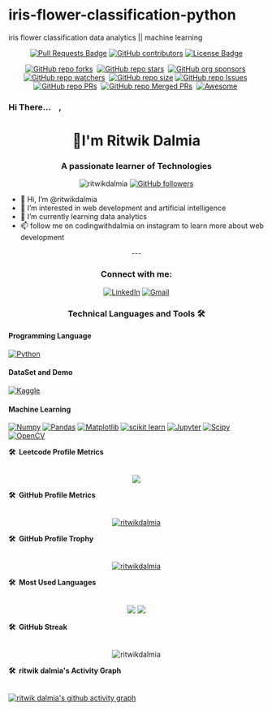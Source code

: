 # iris-flower-classification-python

iris flower classification data analytics || machine learning

<div align="center">

<a href="https://github.com/ritwikdalmia/iris-flower-classification-python/pulls"><img src="https://img.shields.io/github/issues-pr/ritwikdalmia/iris-flower-classification-python" alt="Pull Requests Badge"/></a>
<a href="https://github.com/ritwikdalmia/iris-flower-classification-python/graphs/contributors"><img alt="GitHub contributors" src="https://img.shields.io/github/contributors/ritwikdalmia/iris-flower-classification-python?color=2b9348&style=flat&logo=github"></a>
<a href="https://github.com/ritwikdalmia/iris-flower-classification-python/blob/main/LICENSE"><img src="https://img.shields.io/github/license/ritwikdalmia/iris-flower-classification-python?color=2b9348" alt="License Badge"/></a>

</div>

<div align="center" markdown="1">

[![GitHub repo forks](https://img.shields.io/github/forks/ritwikdalmia/iris-flower-classification-python?style=flat&logo=github&logoColor=whitesmoke&label=Forks)](https://github.com/ritwikdalmia/iris-flower-classification-python/network)&#160;
[![GitHub repo stars](https://img.shields.io/github/stars/ritwikdalmia/iris-flower-classification-python?style=flat&logo=github&logoColor=whitesmoke&label=Stars)](https://github.com/ritwikdalmia/iris-flower-classification-python/stargazers)&#160;
[![GitHub org sponsors](https://img.shields.io/github/sponsors/ritwikdalmia?style=flat&logo=github&logoColor=whitesmoke&label=Sponsors)](https://github.com/sponsors/ritwikdalmia)&#160;
[![GitHub repo watchers](https://img.shields.io/github/watchers/ritwikdalmia/iris-flower-classification-python?style=flat&logo=github&logoColor=whitesmoke&label=Watchers)](https://github.com/ritwikdalmia/iris-flower-classification-python/watchers)&#160;
[![GitHub repo size](https://img.shields.io/github/repo-size/ritwikdalmia/iris-flower-classification-python?style=flat&logo=github&logoColor=whitesmoke&label=Repo%20Size)](https://github.com/ritwikdalmia/iris-flower-classification-python/archive/refs/heads/main.zip)
[![GitHub repo Issues](https://img.shields.io/github/issues/ritwikdalmia/iris-flower-classification-python?style=flat&logo=github&logoColor=red&label=Issues)](https://github.com/ritwikdalmia/iris-flower-classification-python/issues)&#160;
[![GitHub repo PRs](https://img.shields.io/github/issues-pr/ritwikdalmia/iris-flower-classification-python?style=flat&logo=github&logoColor=orange&label=PRs)](https://github.com/ritwikdalmia/iris-flower-classification-python/pulls)&#160;
[![GitHub repo Merged PRs](https://img.shields.io/github/issues-search/ritwikdalmia/iris-flower-classification-python?style=flat&logo=github&logoColor=green&label=Merged%20PRs&query=is%3Amerged)](https://github.com/ritwikdalmia/iris-flower-classification-python/pulls?q=is%3Apr+is%3Amerged)&#160;
[![Awesome](https://cdn.rawgit.com/sindresorhus/awesome/d7305f38d29fed78fa85652e3a63e154dd8e8829/media/badge.svg)](https://github.com/sindresorhus/awesome)&#160;


</div>

<!---
ritwikdalmia/ritwikdalmia is a ✨ special ✨ repository because its `README.md` (this file) appears on your GitHub profile.
You can click the Preview link to take a look at your changes.
--->


### Hi There...<img src="https://media.giphy.com/media/hvRJCLFzcasrR4ia7z/giphy.gif" width="15px">,

<h1 align="center">👋I'm Ritwik Dalmia</h1>
<h3 align="center">A passionate learner of Technologies</h3>

<!-- --------------------------------------------------Profile Views---------------------------------------------------- -->



<!-- --------------------------------------------------Profile Views---------------------------------------------------- -->

<p align="center"> <img src="https://komarev.com/ghpvc/?username=ritwikdalmia&label=Profile%20views&color=6805D3&style=flat" alt="ritwikdalmia" />
<a href="https://github.com/ritwikdalmia?tab=followers">
    <img alt="GitHub followers" src="https://img.shields.io/github/followers/ritwikdalmia?color=green&logo=github">
  </a>
  
</p>

<!-- --------------------------------------------------GitHub Profile Trophy---------------------------------------------------- -->

<!-- <p align="left"> <a href="https://github.com/ryo-ma/github-profile-trophy"><img src="https://github-profile-trophy.vercel.app/?username=ritwikdalmia" alt="ritwikdalmia" /></a> </p> -->

   - 👋 Hi, I’m @ritwikdalmia
- 👀 I’m interested in web development and artificial intelligence
- 🌱 I’m currently learning data analytics 
- 📫 follow me on codingwithdalmia on instagram to learn more about web development 
<div align="center">
<!-- ---------------------------------------------------Connect with me------------------------------------------------- -->
---
<h3 align="center">Connect with me:</h3>
<p align="center">
    <a target="_blank" rel="noopener noreferrer nofollow" href="https://www.linkedin.com/in/dalmiaritwik"><img src="https://camo.githubusercontent.com/7e1a1a039c75a7c4d2a91d7f97bf0a1c2adcf7cb49b7dbbfc02963a4f9fdaca4/68747470733a2f2f696d672e736869656c64732e696f2f62616467652f6c696e6b6564696e2d2532333030373742352e7376673f7374796c653d666f722d7468652d6261646765266c6f676f3d6c696e6b6564696e266c6f676f436f6c6f723d7768697465" alt="LinkedIn" data-canonical-src="https://img.shields.io/badge/linkedin-%230077B5.svg?style=for-the-badge&amp;logo=linkedin&amp;logoColor=white" style="max-width: 100%;"></a>
<a target="_blank" rel="noopener noreferrer nofollow" href="mailto:dalmiaritwik@gmail.com"><img src="https://camo.githubusercontent.com/571384769c09e0c66b45e39b5be70f68f552db3e2b2311bc2064f0d4a9f5983b/68747470733a2f2f696d672e736869656c64732e696f2f62616467652f476d61696c2d4431343833363f7374796c653d666f722d7468652d6261646765266c6f676f3d676d61696c266c6f676f436f6c6f723d7768697465" alt="Gmail" data-canonical-src="https://img.shields.io/badge/Gmail-D14836?style=for-the-badge&amp;logo=gmail&amp;logoColor=white" style="max-width: 100%;"></a>
</div>
    
  

<!-- --------------------------------------------------
Languages and Tools 
---------------------------------------------- -->

<h3 align="center">Technical Languages and Tools <g-emoji class="g-emoji" alias="hammer_and_wrench" fallback-src="https://github.githubassets.com/images/icons/emoji/unicode/1f6e0.png">🛠</g-emoji> </h3>
<p align="center" dir="auto"> 
<h4 align="left">Programming Language</h4>
 <a target="_blank" rel="noopener noreferrer nofollow" href="https://camo.githubusercontent.com/8a64e82b88b71294679fccf25fc132fe4f2aee0d2b44174559df4dc1f9bd507b/68747470733a2f2f696d672e736869656c64732e696f2f62616467652f707974686f6e2d2532333134333534432e7376673f7374796c653d666f722d7468652d6261646765266c6f676f3d707974686f6e266c6f676f436f6c6f723d7768697465"><img alt="Python" src="https://camo.githubusercontent.com/8a64e82b88b71294679fccf25fc132fe4f2aee0d2b44174559df4dc1f9bd507b/68747470733a2f2f696d672e736869656c64732e696f2f62616467652f707974686f6e2d2532333134333534432e7376673f7374796c653d666f722d7468652d6261646765266c6f676f3d707974686f6e266c6f676f436f6c6f723d7768697465" data-canonical-src="https://img.shields.io/badge/python-%2314354C.svg?style=for-the-badge&amp;logo=python&amp;logoColor=white" style="max-width: 100%;"></a>



<h4 align="left">DataSet and Demo </h4>

<a target="_blank" rel="noopener noreferrer nofollow" href="https://www.kaggle.com/code/ritwikdalmia/iris-flower-classifications"><img src="https://camo.githubusercontent.com/6c213e8cbf705da09da24def6d5e28b8a79291205f363678a953b3e6732d5096/68747470733a2f2f696d672e736869656c64732e696f2f62616467652f4b6167676c652d3033356137643f7374796c653d666f722d7468652d6261646765266c6f676f3d6b6167676c65266c6f676f436f6c6f723d7768697465" alt="Kaggle" data-canonical-src="https://img.shields.io/badge/Kaggle-035a7d?style=for-the-badge&amp;logo=kaggle&amp;logoColor=white" style="max-width: 100%;"></a>

<h4 align="left">Machine Learning </h4>

 
 <a target="_blank" rel="noopener noreferrer nofollow" href="https://camo.githubusercontent.com/e4f918596bfc1a8746d3bf5426a212500a5b36b1e5c63869cbe65b071dcdb48a/68747470733a2f2f696d672e736869656c64732e696f2f62616467652f4e756d70792d3737374242343f7374796c653d666f722d7468652d6261646765266c6f676f3d6e756d7079266c6f676f436f6c6f723d7768697465"><img alt="Numpy" src="https://camo.githubusercontent.com/e4f918596bfc1a8746d3bf5426a212500a5b36b1e5c63869cbe65b071dcdb48a/68747470733a2f2f696d672e736869656c64732e696f2f62616467652f4e756d70792d3737374242343f7374796c653d666f722d7468652d6261646765266c6f676f3d6e756d7079266c6f676f436f6c6f723d7768697465" data-canonical-src="https://img.shields.io/badge/Numpy-777BB4?style=for-the-badge&amp;logo=numpy&amp;logoColor=white" style="max-width: 100%;"></a>
 <a target="_blank" rel="noopener noreferrer nofollow" href="https://camo.githubusercontent.com/5e18e9b742657f6921829e31b6ee09d5d345633d8680cf1881f637d8e7bc44f1/68747470733a2f2f696d672e736869656c64732e696f2f62616467652f50616e6461732d3243324437323f7374796c653d666f722d7468652d6261646765266c6f676f3d70616e646173266c6f676f436f6c6f723d7768697465"><img alt="Pandas" src="https://camo.githubusercontent.com/5e18e9b742657f6921829e31b6ee09d5d345633d8680cf1881f637d8e7bc44f1/68747470733a2f2f696d672e736869656c64732e696f2f62616467652f50616e6461732d3243324437323f7374796c653d666f722d7468652d6261646765266c6f676f3d70616e646173266c6f676f436f6c6f723d7768697465" data-canonical-src="https://img.shields.io/badge/Pandas-2C2D72?style=for-the-badge&amp;logo=pandas&amp;logoColor=white" style="max-width: 100%;"></a>
 <a target="_blank" rel="noopener noreferrer nofollow" href="https://camo.githubusercontent.com/07f9ccb5cfb32e0ddc3b0bb406e191c636c2f0d2e99f3542e7d60b6958e44a44/68747470733a2f2f696d672e736869656c64732e696f2f62616467652f4d6174706c6f746c69622d2532336666666666662e7376673f7374796c653d666f722d7468652d6261646765266c6f676f3d4d6174706c6f746c6962266c6f676f436f6c6f723d626c61636b"><img src="https://camo.githubusercontent.com/07f9ccb5cfb32e0ddc3b0bb406e191c636c2f0d2e99f3542e7d60b6958e44a44/68747470733a2f2f696d672e736869656c64732e696f2f62616467652f4d6174706c6f746c69622d2532336666666666662e7376673f7374796c653d666f722d7468652d6261646765266c6f676f3d4d6174706c6f746c6962266c6f676f436f6c6f723d626c61636b" alt="Matplotlib" data-canonical-src="https://img.shields.io/badge/Matplotlib-%23ffffff.svg?style=for-the-badge&amp;logo=Matplotlib&amp;logoColor=black" style="max-width: 100%;"></a>
 <a target="_blank" rel="noopener noreferrer nofollow" href="https://camo.githubusercontent.com/9781e6ebb5d6bf36ea29b567e00392a931c6837b3bef4c8576294c2637a8a662/68747470733a2f2f696d672e736869656c64732e696f2f62616467652f7363696b69745f6c6561726e2d4637393331453f7374796c653d666f722d7468652d6261646765266c6f676f3d7363696b69742d6c6561726e266c6f676f436f6c6f723d7768697465"><img alt="scikit learn" src="https://camo.githubusercontent.com/9781e6ebb5d6bf36ea29b567e00392a931c6837b3bef4c8576294c2637a8a662/68747470733a2f2f696d672e736869656c64732e696f2f62616467652f7363696b69745f6c6561726e2d4637393331453f7374796c653d666f722d7468652d6261646765266c6f676f3d7363696b69742d6c6561726e266c6f676f436f6c6f723d7768697465" data-canonical-src="https://img.shields.io/badge/scikit_learn-F7931E?style=for-the-badge&amp;logo=scikit-learn&amp;logoColor=white" style="max-width: 100%;"></a>
    <a target="_blank" rel="noopener noreferrer nofollow" href="https://camo.githubusercontent.com/75251632e9c74475dfb9c8a4f17b34792226384fe87ff456cb8603b4e94a15bf/68747470733a2f2f696d672e736869656c64732e696f2f62616467652f4a7570797465722d4633373632362e7376673f267374796c653d666f722d7468652d6261646765266c6f676f3d4a757079746572266c6f676f436f6c6f723d7768697465"><img alt="Jupyter" src="https://camo.githubusercontent.com/75251632e9c74475dfb9c8a4f17b34792226384fe87ff456cb8603b4e94a15bf/68747470733a2f2f696d672e736869656c64732e696f2f62616467652f4a7570797465722d4633373632362e7376673f267374796c653d666f722d7468652d6261646765266c6f676f3d4a757079746572266c6f676f436f6c6f723d7768697465" data-canonical-src="https://img.shields.io/badge/Jupyter-F37626.svg?&amp;style=for-the-badge&amp;logo=Jupyter&amp;logoColor=white" style="max-width: 100%;"></a>
    <a target="_blank" rel="noopener noreferrer nofollow" href="https://camo.githubusercontent.com/e70497c8ce44be13c11100d9ca6cd835a78ef716df5b4385c44ada096dec357a/68747470733a2f2f696d672e736869656c64732e696f2f62616467652f53636950792d2532333043353541352e7376673f7374796c653d666f722d7468652d6261646765266c6f676f3d7363697079266c6f676f436f6c6f723d257768697465"><img src="https://camo.githubusercontent.com/e70497c8ce44be13c11100d9ca6cd835a78ef716df5b4385c44ada096dec357a/68747470733a2f2f696d672e736869656c64732e696f2f62616467652f53636950792d2532333043353541352e7376673f7374796c653d666f722d7468652d6261646765266c6f676f3d7363697079266c6f676f436f6c6f723d257768697465" alt="Scipy" data-canonical-src="https://img.shields.io/badge/SciPy-%230C55A5.svg?style=for-the-badge&amp;logo=scipy&amp;logoColor=%white" style="max-width: 100%;"></a>
<a target="_blank" rel="noopener noreferrer nofollow" href="https://camo.githubusercontent.com/01a0e0358e1ce867c57b40f3fc5e037d6f0b7b8946ad9856749b3cf1830c0767/68747470733a2f2f696d672e736869656c64732e696f2f62616467652f6f70656e63762d25323377686974652e7376673f7374796c653d666f722d7468652d6261646765266c6f676f3d6f70656e6376266c6f676f436f6c6f723d7768697465"><img src="https://camo.githubusercontent.com/01a0e0358e1ce867c57b40f3fc5e037d6f0b7b8946ad9856749b3cf1830c0767/68747470733a2f2f696d672e736869656c64732e696f2f62616467652f6f70656e63762d25323377686974652e7376673f7374796c653d666f722d7468652d6261646765266c6f676f3d6f70656e6376266c6f676f436f6c6f723d7768697465" alt="OpenCV" data-canonical-src="https://img.shields.io/badge/opencv-%23white.svg?style=for-the-badge&amp;logo=opencv&amp;logoColor=white" style="max-width: 100%;"></a>
    
</p>

  <summary><b>🛠️&nbsp;&nbsp;Leetcode Profile Metrics</b></summary><br>

<p align="center">
    <img src="https://leetcode-stats.vercel.app/api?username=ritwikdalmia&theme=Light">
    </p>
<!-- --------------------------------------------------GitHub Profile Metrics---------------------------------------------------- -->


   <summary><b>🛠️&nbsp;&nbsp;GitHub Profile Metrics</b></summary><br>
    <p align="center"> <a href="https://metrics.lecoq.io/ritwikdalmia"><img src="https://metrics.lecoq.io/ritwikdalmia" alt="ritwikdalmia" /></a> </p>



<!-- --------------------------------------------------GitHub Profile Trophy---------------------------------------------------- -->

  <summary><b>🛠️&nbsp;&nbsp;GitHub Profile Trophy</b></summary><br>
    <p align="center"> <a href="https://github.com/ryo-ma/github-profile-trophy"><img src="https://github-profile-trophy.vercel.app/?username=ritwikdalmia&column=5&margin-w=15&margin-h=15" alt="ritwikdalmia" /></a> </p>


<!-- ------------------------------------------------------Most Used Languages----------------------------------------------------- -->


  <summary><b>🛠️&nbsp;&nbsp;Most&nbsp;Used&nbsp;Languages</b></summary><br>
    <p align="center">
      <img src="https://github-readme-stats.vercel.app/api/top-langs/?username=ritwikdalmia)](https://github.com/ritwikdalmia/github-readme-stats/>
    </p>


<!-- ------------------------------------------------------GitHub Stats----------------------------------------------------- -->


  <summary><b>🛠️&nbsp;&nbsp;GitHub&nbsp;Stats</b></summary><br>
    <p align="center">
      <img src="https://github-readme-stats.vercel.app/api/top-langs/?username=ritwikdalmia&layout=compact)](https://github.com/ritwikdalmia/github-readme-stats)"/>
    </p>


<!-- ------------------------------------------------------GitHub Streak----------------------------------------------------- -->

  <summary><b>🛠️&nbsp;&nbsp;GitHub&nbsp;Streak</b></summary><br>
    <p align="center">
      <img src="https://github-readme-streak-stats.herokuapp.com/?user=crescentpartha&theme=radical" alt="ritwikdalmia"/>
    </p>

<!-- ------------------------------------------------------Activity Graph----------------------------------------------------- -->


  <summary><b>🛠️&nbsp;&nbsp;ritwik dalmia's&nbsp;Activity&nbsp;Graph</b></summary><br>

  [![ritwik dalmia's github activity graph](https://activity-graph.herokuapp.com/graph?username=ritwikdalmia&theme=react-dark)](https://github.com/ritwikdalmia/github-readme-activity-graph)


<!-- --- -->
